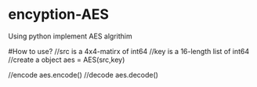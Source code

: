 # encyption-AES
Using python implement AES algrithim

#How to use?
//src is a 4x4-matirx of int64
//key is a 16-length list of int64
//create a object
aes = AES(src,key)

//encode
aes.encode()
//decode
aes.decode()


